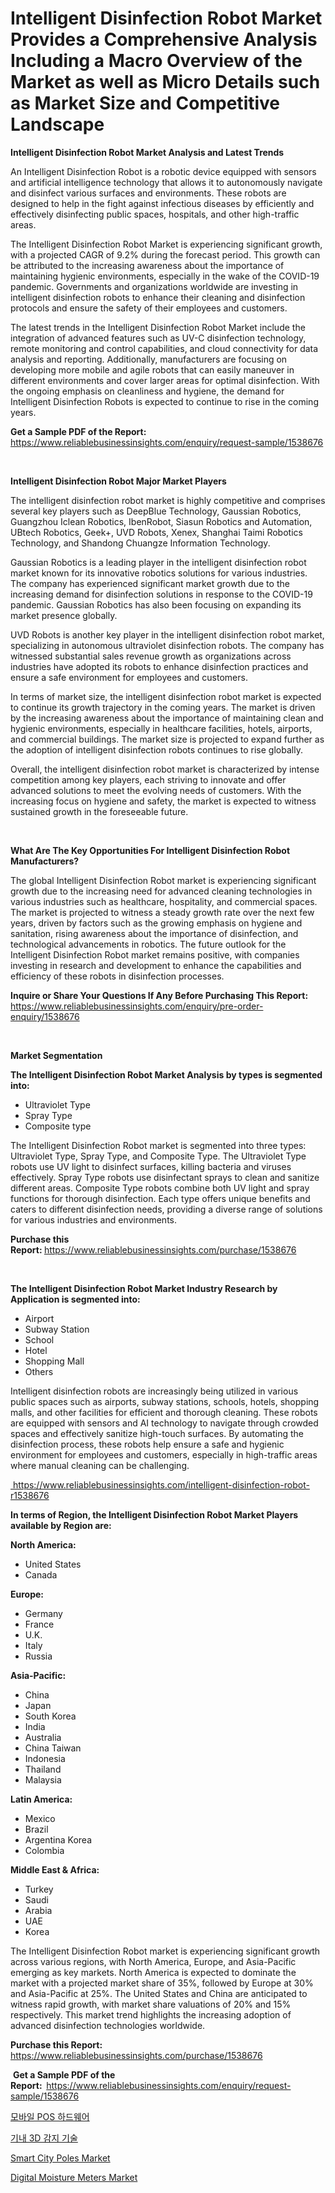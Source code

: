 <p><h1>Intelligent Disinfection Robot Market Provides a Comprehensive Analysis Including a Macro Overview of the Market as well as Micro Details such as Market Size and Competitive Landscape</h1></p><p><strong>Intelligent Disinfection Robot Market Analysis and Latest Trends</strong></p>
<p><p>An Intelligent Disinfection Robot is a robotic device equipped with sensors and artificial intelligence technology that allows it to autonomously navigate and disinfect various surfaces and environments. These robots are designed to help in the fight against infectious diseases by efficiently and effectively disinfecting public spaces, hospitals, and other high-traffic areas.</p><p>The Intelligent Disinfection Robot Market is experiencing significant growth, with a projected CAGR of 9.2% during the forecast period. This growth can be attributed to the increasing awareness about the importance of maintaining hygienic environments, especially in the wake of the COVID-19 pandemic. Governments and organizations worldwide are investing in intelligent disinfection robots to enhance their cleaning and disinfection protocols and ensure the safety of their employees and customers.</p><p>The latest trends in the Intelligent Disinfection Robot Market include the integration of advanced features such as UV-C disinfection technology, remote monitoring and control capabilities, and cloud connectivity for data analysis and reporting. Additionally, manufacturers are focusing on developing more mobile and agile robots that can easily maneuver in different environments and cover larger areas for optimal disinfection. With the ongoing emphasis on cleanliness and hygiene, the demand for Intelligent Disinfection Robots is expected to continue to rise in the coming years.</p></p>
<p><strong>Get a Sample PDF of the Report:&nbsp;</strong> <a href="https://www.reliablebusinessinsights.com/enquiry/request-sample/1538676">https://www.reliablebusinessinsights.com/enquiry/request-sample/1538676</a></p>
<p>&nbsp;</p>
<p><strong>Intelligent Disinfection Robot Major Market Players</strong></p>
<p><p>The intelligent disinfection robot market is highly competitive and comprises several key players such as DeepBlue Technology, Gaussian Robotics, Guangzhou Iclean Robotics, IbenRobot, Siasun Robotics and Automation, UBtech Robotics, Geek+, UVD Robots, Xenex, Shanghai Taimi Robotics Technology, and Shandong Chuangze Information Technology.</p><p>Gaussian Robotics is a leading player in the intelligent disinfection robot market known for its innovative robotics solutions for various industries. The company has experienced significant market growth due to the increasing demand for disinfection solutions in response to the COVID-19 pandemic. Gaussian Robotics has also been focusing on expanding its market presence globally.</p><p>UVD Robots is another key player in the intelligent disinfection robot market, specializing in autonomous ultraviolet disinfection robots. The company has witnessed substantial sales revenue growth as organizations across industries have adopted its robots to enhance disinfection practices and ensure a safe environment for employees and customers.</p><p>In terms of market size, the intelligent disinfection robot market is expected to continue its growth trajectory in the coming years. The market is driven by the increasing awareness about the importance of maintaining clean and hygienic environments, especially in healthcare facilities, hotels, airports, and commercial buildings. The market size is projected to expand further as the adoption of intelligent disinfection robots continues to rise globally.</p><p>Overall, the intelligent disinfection robot market is characterized by intense competition among key players, each striving to innovate and offer advanced solutions to meet the evolving needs of customers. With the increasing focus on hygiene and safety, the market is expected to witness sustained growth in the foreseeable future.</p></p>
<p>&nbsp;</p>
<p><strong>What Are The Key Opportunities For Intelligent Disinfection Robot Manufacturers?</strong></p>
<p><p>The global Intelligent Disinfection Robot market is experiencing significant growth due to the increasing need for advanced cleaning technologies in various industries such as healthcare, hospitality, and commercial spaces. The market is projected to witness a steady growth rate over the next few years, driven by factors such as the growing emphasis on hygiene and sanitation, rising awareness about the importance of disinfection, and technological advancements in robotics. The future outlook for the Intelligent Disinfection Robot market remains positive, with companies investing in research and development to enhance the capabilities and efficiency of these robots in disinfection processes.</p></p>
<p><strong>Inquire or Share Your Questions If Any Before Purchasing This Report:</strong> <a href="https://www.reliablebusinessinsights.com/enquiry/pre-order-enquiry/1538676">https://www.reliablebusinessinsights.com/enquiry/pre-order-enquiry/1538676</a></p>
<p>&nbsp;</p>
<p><strong>Market Segmentation</strong></p>
<p><strong>The Intelligent Disinfection Robot Market Analysis by types is segmented into:</strong></p>
<p><ul><li>Ultraviolet Type</li><li>Spray Type</li><li>Composite type</li></ul></p>
<p><p>The Intelligent Disinfection Robot market is segmented into three types: Ultraviolet Type, Spray Type, and Composite Type. The Ultraviolet Type robots use UV light to disinfect surfaces, killing bacteria and viruses effectively. Spray Type robots use disinfectant sprays to clean and sanitize different areas. Composite Type robots combine both UV light and spray functions for thorough disinfection. Each type offers unique benefits and caters to different disinfection needs, providing a diverse range of solutions for various industries and environments.</p></p>
<p><strong>Purchase this Report:&nbsp;</strong><a href="https://www.reliablebusinessinsights.com/purchase/1538676">https://www.reliablebusinessinsights.com/purchase/1538676</a></p>
<p>&nbsp;</p>
<p><strong>The Intelligent Disinfection Robot Market Industry Research by Application is segmented into:</strong></p>
<p><ul><li>Airport</li><li>Subway Station</li><li>School</li><li>Hotel</li><li>Shopping Mall</li><li>Others</li></ul></p>
<p><p>Intelligent disinfection robots are increasingly being utilized in various public spaces such as airports, subway stations, schools, hotels, shopping malls, and other facilities for efficient and thorough cleaning. These robots are equipped with sensors and AI technology to navigate through crowded spaces and effectively sanitize high-touch surfaces. By automating the disinfection process, these robots help ensure a safe and hygienic environment for employees and customers, especially in high-traffic areas where manual cleaning can be challenging.</p></p>
<p><a href="https://www.reliablebusinessinsights.com/intelligent-disinfection-robot-r1538676">&nbsp;https://www.reliablebusinessinsights.com/intelligent-disinfection-robot-r1538676</a></p>
<p><strong>In terms of Region, the Intelligent Disinfection Robot Market Players available by Region are:</strong></p>
<p>
    <p> <strong> North America: </strong>
        <ul>
            <li>United States</li>
            <li>Canada</li>
        </ul>
        </p> 
    <p> <strong> Europe: </strong>
        <ul>
            <li>Germany</li>
            <li>France</li>
            <li>U.K.</li>
            <li>Italy</li>
            <li>Russia</li>
        </ul>
        </p> 
    <p> <strong> Asia-Pacific: </strong>
        <ul>
            <li>China</li>
            <li>Japan</li>
            <li>South Korea</li>
            <li>India</li>
            <li>Australia</li>
            <li>China Taiwan</li>
            <li>Indonesia</li>
            <li>Thailand</li>
            <li>Malaysia</li>
        </ul>
        </p> 
    <p> <strong> Latin America: </strong>
        <ul>
            <li>Mexico</li>
            <li>Brazil</li>
            <li>Argentina Korea</li>
            <li>Colombia</li>
        </ul>
        </p> 
    <p> <strong> Middle East & Africa: </strong>
        <ul>
            <li>Turkey</li>
            <li>Saudi</li>
            <li>Arabia</li>
            <li>UAE</li>
            <li>Korea</li>
        </ul>
    </p>
    </p>
<p><p>The Intelligent Disinfection Robot market is experiencing significant growth across various regions, with North America, Europe, and Asia-Pacific emerging as key markets. North America is expected to dominate the market with a projected market share of 35%, followed by Europe at 30% and Asia-Pacific at 25%. The United States and China are anticipated to witness rapid growth, with market share valuations of 20% and 15% respectively. This market trend highlights the increasing adoption of advanced disinfection technologies worldwide.</p></p>
<p><strong>Purchase this Report: </strong><a href="https://www.reliablebusinessinsights.com/purchase/1538676">https://www.reliablebusinessinsights.com/purchase/1538676</a></p>
<p>&nbsp;<strong>Get a Sample PDF of the Report:&nbsp;&nbsp;</strong><a href="https://www.reliablebusinessinsights.com/enquiry/request-sample/1538676">https://www.reliablebusinessinsights.com/enquiry/request-sample/1538676</a></p>
<p><strong></strong></p>
<p><p><a href="https://github.com/msujons1512/Market-Research-Report-List-1/blob/main/4429850171417.md">모바일 POS 하드웨어</a></p><p><a href="https://github.com/amuji413411/Market-Research-Report-List-1/blob/main/5022653171418.md">기내 3D 감지 기술</a></p><p><a href="https://github.com/AdrianaPaucek2023/Market-Research-Report-List-1/blob/main/smart-city-poles-market.md">Smart City Poles Market</a></p><p><a href="https://github.com/lorenzaSchmeler/Market-Research-Report-List-1/blob/main/digital-moisture-meters-market.md">Digital Moisture Meters Market</a></p></p>